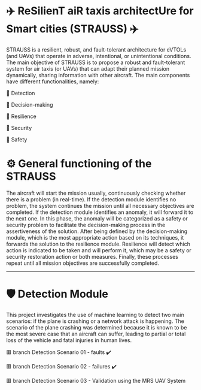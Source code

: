 # ✈️ ReSilienT aiR taxis architectUre for Smart cities (STRAUSS) ✈️

  STRAUSS is a resilient, robust, and fault-tolerant architecture for eVTOLs (and UAVs) that operate in adverse, intentional, or unintentional conditions. The main objective of STRAUSS is to propose a robust and fault-tolerant system for air taxis (or UAVs) that can adapt their planned mission dynamically, sharing information with other aircraft. The main components have different functionalities, namely:
  

  🔴 Detection
  
  🔴 Decision-making
  
  🔴 Resilience
  
  🔴 Security
  
  🔴 Safety

# ⚙️ General functioning of the STRAUSS

The aircraft will start the mission usually, continuously checking whether there is a problem (in real-time). If the detection module identifies no problem, the system continues the mission until all necessary objectives are completed. If the detection module identifies an anomaly, it will forward it to the next one. In this phase, the anomaly will be categorized as a safety or security problem to facilitate the decision-making process in the assertiveness of the solution. After being defined by the decision-making module, which is the most appropriate action based on its techniques, it forwards the solution to the resilience module. Resilience will detect which action is indicated to be taken and will perform it, which may be a safety or security restoration action or both measures. Finally, these processes repeat until all mission objectives are successfully completed.

<hr></hr>

# 🛡️ Detection Module

This project investigates the use of machine learning to detect two main scenarios: if the plane is crashing or a network attack is happening. The scenario of the plane crashing was determined because it is known to be the most severe case that an aircraft can suffer, leading to partial or total loss of the vehicle and fatal injuries in human lives.

🟥 branch Detection Scenario 01 - faults  ✔️

🟥 branch Detection Scenario 02 - failures  ✔️

🟥 branch Detection Scenario 03 - Validation using the MRS UAV System
